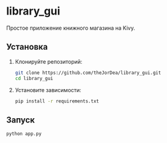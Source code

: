 # library_gui

Простое приложение книжного магазина на Kivy.

## Установка

1. Клонируйте репозиторий:
   ```bash
   git clone https://github.com/theJorDea/library_gui.git
   cd library_gui
   ```
2. Установите зависимости:
   ```bash
   pip install -r requirements.txt
   ```

## Запуск

```bash
python app.py
``` 